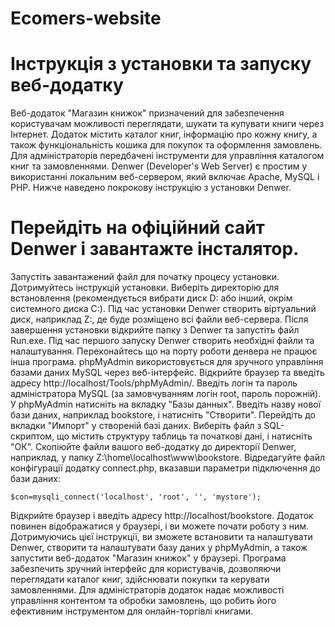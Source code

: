# Ecomers-website

# Інструкція з установки та запуску веб-додатку

Веб-додаток "Магазин книжок" призначений для забезпечення користувачам можливості переглядати, шукати та купувати книги через Інтернет.
Додаток містить каталог книг, інформацію про кожну книгу, а також функціональність кошика для покупок та оформлення замовлень. 
Для адміністраторів передбачені інструменти для управління каталогом книг та замовленнями.
Denwer (Developer's Web Server) є простим у використанні локальним веб-сервером, який включає Apache, MySQL і PHP. Нижче наведено покрокову інструкцію з установки Denwer.
 
# Перейдіть на офіційний сайт Denwer і завантажте інсталятор. 

Запустіть завантажений файл для початку процесу установки.
Дотримуйтесь інструкцій установки. 
Виберіть директорію для встановлення (рекомендується вибрати диск D: або інший, окрім системного диска C:). 
Під час установки Denwer створить віртуальний диск, наприклад Z:, де буде розміщено всі файли веб-сервера.
Після завершення установки відкрийте папку з Denwer та запустіть файл Run.exe. 
Під час першого запуску Denwer створить необхідні файли та налаштування.
Переконайтесь що на порту роботи денвера не працює інша програма.
phpMyAdmin використовується для зручного управління базами даних MySQL через веб-інтерфейс.
Відкрийте браузер та введіть адресу http://localhost/Tools/phpMyAdmin/. 
Введіть логін та пароль адміністратора MySQL (за замовчуванням логін root, пароль порожній).
У phpMyAdmin натисніть на вкладку "Базы данных". 
Введіть назву нової бази даних, наприклад bookstore, і натисніть "Створити".
Перейдіть до вкладки "Импорт" у створеній базі даних. 
Виберіть файл з SQL-скриптом, що містить структуру таблиць та початкові дані, і натисніть "ОК".
Скопіюйте файли вашого веб-додатку до директорії Denwer, наприклад, у папку Z:\home\localhost\www\bookstore.
Відредагуйте файл конфігурації додатку connect.php, вказавши параметри підключення до бази даних:

```$con=mysqli_connect('localhost', 'root', '', 'mystore');```

Відкрийте браузер і введіть адресу http://localhost/bookstore. 
Додаток повинен відображатися у браузері, і ви можете почати роботу з ним.
Дотримуючись цієї інструкції, ви зможете встановити та налаштувати Denwer, створити та налаштувати базу даних у phpMyAdmin, а також запустити веб-додаток "Магазин книжок" у браузері. 
Програма забезпечить зручний інтерфейс для користувачів, дозволяючи переглядати каталог книг, здійснювати покупки та керувати замовленнями. 
Для адміністраторів додаток надає можливості управління контентом та обробки замовлень, що робить його ефективним інструментом для онлайн-торгівлі книгами.
